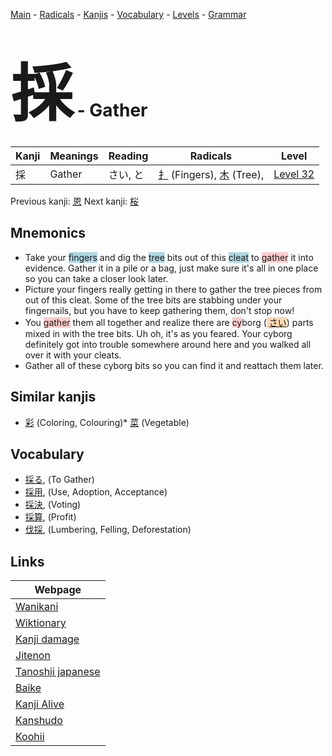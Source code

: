 <style> bigfont {font-size: 100px}</style>
[Main](../index.md) -
[Radicals](../radicals.md) -
[Kanjis](../kanjis.md) -
[Vocabulary](../vocabulary.md) -
[Levels](../levels.md) -
[Grammar](../grammar.md)
# <bigfont> 採</bigfont> - Gather 

| Kanji | Meanings | Reading | Radicals | Level |
| --- | --- | --- | --- | --- |
| 採 | Gather | さい, と | [扌](../radicals/扌.md) (Fingers), [木](../radicals/木.md) (Tree),  | [Level 32](../levels/wk_level32.md) |

Previous kanji: [恩](恩.md) Next kanji: [桜](桜.md) 

## Mnemonics
 * Take your <span style="background-color:#ADD8E6"> fingers</span> and dig the <span style="background-color:#ADD8E6"> tree</span> bits out of this <span style="background-color:#ADD8E6"> cleat</span> to <span style="background-color:#ffcccb"> gather</span> it into evidence. Gather it in a pile or a bag, just make sure it's all in one place so you can take a closer look later.
* Picture your fingers really getting in there to gather the tree pieces from out of this cleat. Some of the tree bits are stabbing under your fingernails, but you have to keep gathering them, don't stop now!
* You <span style="background-color:#ffcccb"> gather</span> them all together and realize there are <span style="background-color:#ffcccb"> cy</span>borg (<span style="background-color:#fed8b1"> [さい](https://jisho.org/search/さい)</span>) parts mixed in with the tree bits. Uh oh, it's as you feared. Your cyborg definitely got into trouble somewhere around here and you walked all over it with your cleats.
* Gather all of these cyborg bits so you can find it and reattach them later.


## Similar kanjis
 * [彩](彩.md) (Coloring, Colouring)* [菜](菜.md) (Vegetable)


## Vocabulary
 * [採る](../vocabulary/採.md), (To Gather)
* [採用](../vocabulary/採.md), (Use, Adoption, Acceptance)
* [採決](../vocabulary/採.md), (Voting)
* [採算](../vocabulary/採.md), (Profit)
* [伐採](../vocabulary/採.md), (Lumbering, Felling, Deforestation)



## Links 

| Webpage |
| --- |
| [Wanikani          ](https://www.wanikani.com/kanji/採) |
| [Wiktionary        ](https://en.wiktionary.org/wiki/採) |
| [Kanji damage      ](http://www.kanjidamage.com/kanji/search?utf8=✓&q=採) |
| [Jitenon           ](https://jitenon.com/kanji/採) |
| [Tanoshii japanese ](https://www.tanoshiijapanese.com/dictionary/kanji.cfm?k=採) |
| [Baike             ](https://baike.baidu.com/item/採) |
| [Kanji Alive       ](https://app.kanjialive.com/採) |
| [Kanshudo          ](https://www.kanshudo.com/searchmn?q=採) |
| [Koohii            ](https://kanji.koohii.com/study/kanji/採) |
